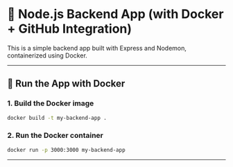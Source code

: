 # 🚀 Node.js Backend App (with Docker + GitHub Integration)

This is a simple backend app built with Express and Nodemon, containerized using Docker.

---

## 🐳 Run the App with Docker

### 1. Build the Docker image
```bash
docker build -t my-backend-app .
```

### 2. Run the Docker container
```bash
docker run -p 3000:3000 my-backend-app
```

---